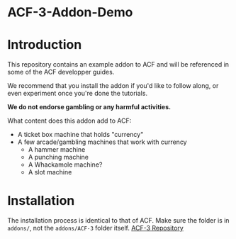 # ACF-3-Addon-Demo
# Introduction
This repository contains an example addon to ACF and will be referenced in some of the ACF developper guides.

We recommend that you install the addon if you'd like to follow along, or even experiment once you're done the tutorials.

**We do not endorse gambling or any harmful activities.**

What content does this addon add to ACF:
* A ticket box machine that holds "currency"
* A few arcade/gambling machines that work with currency
  * A hammer machine
  * A punching machine
  * A Whackamole machine?
  * A slot machine 

# Installation
The installation process is identical to that of ACF. Make sure the folder is in `addons/`, not the `addons/ACF-3` folder itself. [ACF-3 Repository](https://github.com/ACF-Team/ACF-3)
